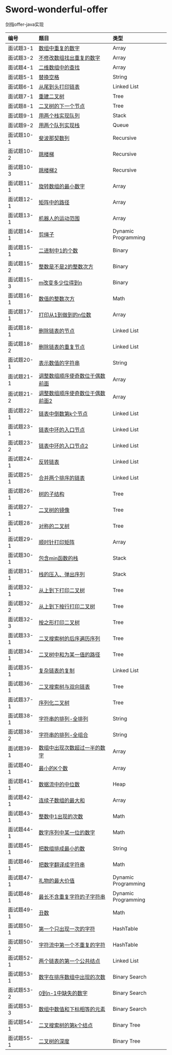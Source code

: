 # Sword-wonderful-offer
剑指offer-java实现

| 编号       | 题目                                    | 类型                |
| :--------- | :-------------------------------------- | :------------------ |
| 面试题3-1  | [数组中重复的数字][0031]                | Array               |
| 面试题3-2  | [不修改数组找出重复的数字][0032]        | Array               |
| 面试题4-1  | [二维数组中的查找][0041]                | Array               |
| 面试题5-1  | [替换空格][0051]                        | String              |
| 面试题6-1  | [从尾到头打印链表][0061]                | Linked List         |
| 面试题7-1  | [重建二叉树][0071]                      | Tree                |
| 面试题8-1  | [二叉树的下一个节点][0081]              | Tree                |
| 面试题9-1  | [用两个栈实现队列][0091]                | Stack               |
| 面试题9-2  | [用两个队列实现栈][0092]                | Queue               |
| 面试题10-1 | [斐波那契数列][0101]                    | Recursive           |
| 面试题10-2 | [跳楼梯][0102]                          | Recursive           |
| 面试题10-3 | [跳楼梯2][0103]                         | Recursive           |
| 面试题11-1 | [旋转数组的最小数字][0111]              | Array               |
| 面试题12-1 | [矩阵中的路径][0121]                    | Array               |
| 面试题13-1 | [机器人的运动范围][0131]                | Array               |
| 面试题14-1 | [剪绳子][0141]                          | Dynamic Programming |
| 面试题15-1 | [二进制中1的个数][0151]                 | Binary              |
| 面试题15-2 | [整数是不是2的整数次方][0152]           | Binary              |
| 面试题15-3 | [m改变多少位得到n][0153]                | Binary              |
| 面试题16-1 | [数值的整数次方][0161]                  | Math                |
| 面试题17-1 | [打印从1到做到的n位数][0171]            | Array               |
| 面试题18-1 | [删除链表的节点][0181]                  | Linked List         |
| 面试题18-2 | [删除链表的重复节点][0182]              | Linked List         |
| 面试题20-1 | [表示数值的字符串][0201]                | String              |
| 面试题21-1 | [调整数组顺序使奇数位于偶数前面][0211]  | Array               |
| 面试题21-2 | [调整数组顺序使奇数位于偶数前面2][0212] | Array               |
| 面试题22-1 | [链表中倒数第k个节点][0221]             | Linked List         |
| 面试题23-1 | [链表中环的入口节点][0231]              | Linked List         |
| 面试题23-2 | [链表中环的入口节点2][0232]             | Linked List         |
| 面试题24-1 | [反转链表][0241]                        | Linked List         |
| 面试题25-1 | [合并两个排序的链表][0251]              | Linked List         |
| 面试题26-1 | [树的子结构][0261]                      | Tree                |
| 面试题27-1 | [二叉树的镜像][0271]                    | Tree                |
| 面试题28-1 | [对称的二叉树][0281]                    | Tree                |
| 面试题29-1 | [顺时针打印矩阵][0291]                  | Array               |
| 面试题30-1 | [包含min函数的栈][0301]                 | Stack               |
| 面试题31-1 | [栈的压入、弹出序列][0311]              | Stack               |
| 面试题32-1 | [从上到下打印二叉树][0321]              | Tree                |
| 面试题32-2 | [从上到下按行打印二叉树][0322]          | Tree                |
| 面试题32-3 | [按之形打印二叉树][0323]                | Tree                |
| 面试题33-1 | [二叉搜索树的后序遍历序列][0331]        | Tree                |
| 面试题34-1 | [二叉树中和为某一值的路径][0341]        | Tree                |
| 面试题35-1 | [复杂链表的复制][0351]                  | Linked List         |
| 面试题36-1 | [二叉搜索树与双向链表][0361]            | Tree                |
| 面试题37-1 | [序列化二叉树][0371]                    | Tree                |
| 面试题38-1 | [字符串的排列-全排列][0381]             | String              |
| 面试题38-2 | [字符串的排列-全组合][0382]             | String              |
| 面试题39-1 | [数组中出现次数超过一半的数字][0391]    | Array               |
| 面试题40-1 | [最小的K个数][0401]                     | Array               |
| 面试题41-1 | [数据流中的中位数][0411]                | Heap                |
| 面试题42-1 | [连续子数组的最大和][0421]              | Array               |
| 面试题43-1 | [整数中1出现的次数][0431]               | Math                |
| 面试题44-1 | [数字序列中某一位的数字][0441]          | Math                |
| 面试题45-1 | [把数组排成最小的数][0451]              | String              |
| 面试题46-1 | [把数字翻译成字符串][0461]              | Math                |
| 面试题47-1 | [礼物的最大价值][0471]                  | Dynamic Programming |
| 面试题48-1 | [最长不含重复字符的子字符串][0481]      | Dynamic Programming |
| 面试题49-1 | [丑数][0491]                            | Math                |
| 面试题50-1 | [第一个只出现一次的字符][0501]          | HashTable           |
| 面试题50-2 | [字符流中第一个不重复的字符][0502]      | HashTable           |
| 面试题52-1 | [两个链表的第一个公共结点][0521]        | Linked List         |
| 面试题53-1 | [数字在排序数组中出现的次数][0531]      | Binary Search       |
| 面试题53-2 | [0到n-1中缺失的数字][0532]              | Binary Search       |
| 面试题53-3 | [数组中数值和下标相等的元素][0533]      | Binary Search       |
| 面试题54-1 | [二叉搜索树的第k个结点][0541]           | Binary Tree         |
| 面试题55-1 | [二叉树的深度][0551]                    | Binary Tree         |




[0031]:https://github.com/mcrwayfun/Sword-wonderful-offer/blob/master/doc/_03_01_DuplicationInArray/README.md
[0032]:https://github.com/mcrwayfun/Sword-wonderful-offer/blob/master/doc/_03_02_DuplicationInArrayNoEdit/README.md
[0041]:https://github.com/mcrwayfun/Sword-wonderful-offer/blob/master/doc/_04_01_FindInPartiallySortedMatrix/README.md
[0051]:https://github.com/mcrwayfun/Sword-wonderful-offer/blob/master/doc/_05_01_ReplaceSpaces/README.md
[0061]:https://github.com/mcrwayfun/Sword-wonderful-offer/blob/master/doc/_06_01_PrintListInReversedOrder/README.md
[0071]:https://github.com/mcrwayfun/Sword-wonderful-offer/blob/master/doc/_07_01_ConstructBinaryTree/README.md
[0081]:https://github.com/mcrwayfun/Sword-wonderful-offer/blob/master/doc/_08_01_NextNodeInBinaryTrees/README.md
[0091]:https://github.com/mcrwayfun/Sword-wonderful-offer/blob/master/doc/_09_01_QueueWithTwoStacks/README.md
[0092]:https://github.com/mcrwayfun/Sword-wonderful-offer/blob/master/doc/_09_02_StackWithTwoQueues/README.md
[0101]:https://github.com/mcrwayfun/Sword-wonderful-offer/blob/master/doc/_10_01_Fibonacci/README.md
[0102]:https://github.com/mcrwayfun/Sword-wonderful-offer/blob/master/doc/_10_02_JumpFloor/README.md
[0102]:https://github.com/mcrwayfun/Sword-wonderful-offer/blob/master/doc/_10_02_JumpFloor/README.md
[0103]:https://github.com/mcrwayfun/Sword-wonderful-offer/blob/master/doc/_10_03_JumpFloorII/README.md
[0111]:https://github.com/mcrwayfun/Sword-wonderful-offer/blob/master/doc/_11_01_MinNumberInRotatedArray/README.md
[0121]:https://github.com/mcrwayfun/Sword-wonderful-offer/blob/master/doc/_12_01_StringPathInMatrix/README.md
[0131]:https://github.com/mcrwayfun/Sword-wonderful-offer/blob/master/doc/_13_01_RobotMove/README.md
[0141]:https://github.com/mcrwayfun/Sword-wonderful-offer/blob/master/doc/_14_01_CuttingRope/README.md
[0151]:https://github.com/mcrwayfun/Sword-wonderful-offer/blob/master/doc/_15_01_NumberOf1InBinary/README.md
[0152]:https://github.com/mcrwayfun/Sword-wonderful-offer/blob/master/doc/_15_02_PowerOf2/README.md
[0153]:https://github.com/mcrwayfun/Sword-wonderful-offer/blob/master/doc/_15_03_ChangeBinaryNumber/README.md
[0161]:https://github.com/mcrwayfun/Sword-wonderful-offer/blob/master/doc/_16_01_Power/README.md
[0171]:https://github.com/mcrwayfun/Sword-wonderful-offer/blob/master/doc/_17_01_Print1ToMaxOfNDigits/README.md
[0181]:https://github.com/mcrwayfun/Sword-wonderful-offer/blob/master/doc/_18_01_DeleteNodeInList/README.md
[0182]:https://github.com/mcrwayfun/Sword-wonderful-offer/blob/master/doc/_18_02_DeleteDuplicatedNode/README.md
[0201]:https://github.com/mcrwayfun/Sword-wonderful-offer/blob/master/doc/_20_01_NumericStrings/README.md
[0211]:https://github.com/mcrwayfun/Sword-wonderful-offer/blob/master/doc/_21_01_ReorderArray/README.md
[0212]:https://github.com/mcrwayfun/Sword-wonderful-offer/blob/master/doc/_21_02_ReorderArray2/README.md
[0221]:https://github.com/mcrwayfun/Sword-wonderful-offer/blob/master/doc/_22_01_KthNodeFromEnd/README.md
[0231]:https://github.com/mcrwayfun/Sword-wonderful-offer/blob/master/doc/_23_01_EntryNodeInListLoop/README.md
[0232]:https://github.com/mcrwayfun/Sword-wonderful-offer/blob/master/doc/_23_02_EntryNodeInListLoop/README.md
[0241]:https://github.com/mcrwayfun/Sword-wonderful-offer/blob/master/doc/_24_01_ReverseList/README.md
[0251]:https://github.com/mcrwayfun/Sword-wonderful-offer/blob/master/doc/_25_01_MergeSortedLists/README.md
[0261]:https://github.com/mcrwayfun/Sword-wonderful-offer/blob/master/doc/_26_01_SubstructureInTree/README.md
[0271]:https://github.com/mcrwayfun/Sword-wonderful-offer/blob/master/doc/_27_01_MirrorOfBinaryTree/README.md
[0281]:https://github.com/mcrwayfun/Sword-wonderful-offer/blob/master/doc/_28_01_SymmetricalBinaryTree/README.md
[0291]:https://github.com/mcrwayfun/Sword-wonderful-offer/blob/master/doc/_29_01_PrintMatrix/README.md
[0301]:https://github.com/mcrwayfun/Sword-wonderful-offer/blob/master/doc/_30_01_MinInStack/README.md
[0311]:https://github.com/mcrwayfun/Sword-wonderful-offer/blob/master/doc/_31_01_StackPushPopOrder/README.md
[0321]:https://github.com/mcrwayfun/Sword-wonderful-offer/blob/master/doc/_32_01_PrintTreeFromTopToBottom/README.md
[0322]:https://github.com/mcrwayfun/Sword-wonderful-offer/blob/master/doc/_32_02_PrintTreesInLines/README.md
[0323]:https://github.com/mcrwayfun/Sword-wonderful-offer/blob/master/doc/_32_03_PrintTreesInZigzag/README.md
[0331]:https://github.com/mcrwayfun/Sword-wonderful-offer/blob/master/doc/_33_01_SquenceOfBST/README.md
[0341]:https://github.com/mcrwayfun/Sword-wonderful-offer/blob/master/doc/_34_01_PathInTree/README.md
[0351]:https://github.com/mcrwayfun/Sword-wonderful-offer/blob/master/doc/_35_01_CopyComplexList/README.md
[0361]:https://github.com/mcrwayfun/Sword-wonderful-offer/blob/master/doc/_36_01_ConvertBinarySearchTree/README.md
[0371]:https://github.com/mcrwayfun/Sword-wonderful-offer/blob/master/doc/_37_01_SerializeBinaryTrees/README.md
[0381]:https://github.com/mcrwayfun/Sword-wonderful-offer/blob/master/doc/_38_01_StringPermutation/README.md
[0382]:https://github.com/mcrwayfun/Sword-wonderful-offer/blob/master/doc/_38_02_StringCombination/README.md
[0391]:https://github.com/mcrwayfun/Sword-wonderful-offer/blob/master/doc/_39_01_MoreThanHalfNumber/README.md
[0401]:https://github.com/mcrwayfun/Sword-wonderful-offer/blob/master/doc/_40_01_KLeastNumbers/README.md
[0411]:https://github.com/mcrwayfun/Sword-wonderful-offer/blob/master/doc/_41_01_StreamMedian/README.md
[0421]:https://github.com/mcrwayfun/Sword-wonderful-offer/blob/master/doc/_42_01_GreatestSumOfSubarrays/README.md
[0431]:https://github.com/mcrwayfun/Sword-wonderful-offer/blob/master/doc/_43_01_NumberOf1/README.md
[0441]:https://github.com/mcrwayfun/Sword-wonderful-offer/blob/master/doc/_44_01_DigitsInSequence/README.md
[0451]:https://github.com/mcrwayfun/Sword-wonderful-offer/blob/master/doc/_45_01_SortArrayForMinNumber/README.md
[0461]:https://github.com/mcrwayfun/Sword-wonderful-offer/blob/master/doc/_46_01_TranslateNumbersToStrings/README.md
[0471]:https://github.com/mcrwayfun/Sword-wonderful-offer/blob/master/doc/_47_01_MaxValueOfGifts/README.md
[0481]:https://github.com/mcrwayfun/Sword-wonderful-offer/blob/master/doc/_48_01_LongestSubstringWithoutDup/README.md
[0491]:https://github.com/mcrwayfun/Sword-wonderful-offer/blob/master/doc/_49_01_UglyNumber/README.md
[0501]:https://github.com/mcrwayfun/Sword-wonderful-offer/blob/master/doc/_50_01_FirstNotRepeatingChar/README.md
[0502]:https://github.com/mcrwayfun/Sword-wonderful-offer/blob/master/doc/_50_02_FristCharacterInStream/README.md
[0521]:https://github.com/mcrwayfun/Sword-wonderful-offer/blob/master/doc/_52_01_FirstCommonNodesInLists/README.md
[0531]:https://github.com/mcrwayfun/Sword-wonderful-offer/blob/master/doc/_53_01_NumberOfK/README.md
[0532]:https://github.com/mcrwayfun/Sword-wonderful-offer/blob/master/doc/_53_02_MissingNumber/README.md
[0533]:https://github.com/mcrwayfun/Sword-wonderful-offer/blob/master/doc/_53_03_IntegerIdenticalToIndex/README.md
[0541]:https://github.com/mcrwayfun/Sword-wonderful-offer/blob/master/doc/_54_01_KthNodeInBST/README.md
[0551]:https://github.com/mcrwayfun/Sword-wonderful-offer/blob/master/doc/_55_01_TreeDepth/README.md